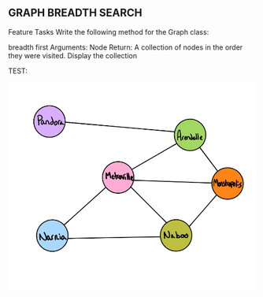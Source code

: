 
## GRAPH BREADTH SEARCH
Feature Tasks
Write the following method for the Graph class:

breadth first
Arguments: Node
Return: A collection of nodes in the order they were visited.
Display the collection




TEST:

![GRAPH-breadth](GRAPH-breadth.png)

